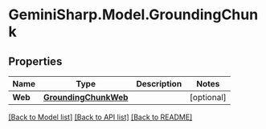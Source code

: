 # GeminiSharp.Model.GroundingChunk

## Properties

Name | Type | Description | Notes
------------ | ------------- | ------------- | -------------
**Web** | [**GroundingChunkWeb**](GroundingChunkWeb.md) |  | [optional] 

[[Back to Model list]](../README.md#documentation-for-models) [[Back to API list]](../README.md#documentation-for-api-endpoints) [[Back to README]](../README.md)

